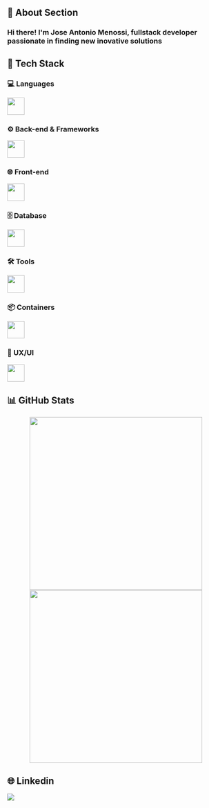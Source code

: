 ## 👋 About Section

### Hi there! I'm Jose Antonio Menossi, fullstack developer passionate in finding new inovative solutions

## 🎯 Tech Stack  

### 💻 Languages  
<div align="left">
  <img src="https://skillicons.dev/icons?i=python,js,ts,cs,c,java" height="40"/>
</div>

### ⚙️ Back-end & Frameworks  
<div align="left">
  <img src="https://skillicons.dev/icons?i=nodejs,express,nestjs,django" height="40"/>
</div>

### 🌐 Front-end  
<div align="left">
  <img src="https://skillicons.dev/icons?i=html,css,react,vue,bootstrap,tailwind,vite" height="40"/>
</div>

### 🗄 Database
<div align="left">
  <img
src="https://skillicons.dev/icons?i=mysql,mongodb" height="40"/>
</div>

### 🛠️ Tools  
<div align="left">
  <img src="https://skillicons.dev/icons?i=git,github,postman,vscode,visualstudio,pycharm" height="40"/>
</div>

### 📦 Containers  
<div align="left">
  <img src="https://skillicons.dev/icons?i=docker,kubernetes" height="40"/>
</div>

### 🎨 UX/UI  
<div align="left">
  <img src="https://skillicons.dev/icons?i=figma" height="40"/>
</div>

## 📊 GitHub Stats  
<div align="center">
  <img width="400rem" src="https://github-readme-stats.vercel.app/api?username=MenossiJose&theme=synthwave&hide_rank=false" />
  <br>
  <img width="400rem" src="https://github-readme-stats.vercel.app/api/top-langs/?username=MenossiJose&langs_count=8&theme=synthwave&layout=donut" />
</div>

## 🌐 Linkedin

<a href="https://www.linkedin.com/in/jose-antonio-menossi/" target="_blank">
  <img src="https://img.shields.io/badge/LinkedIn-%230077B5.svg?style=for-the-badge&logo=linkedin&logoColor=white">
</a>


